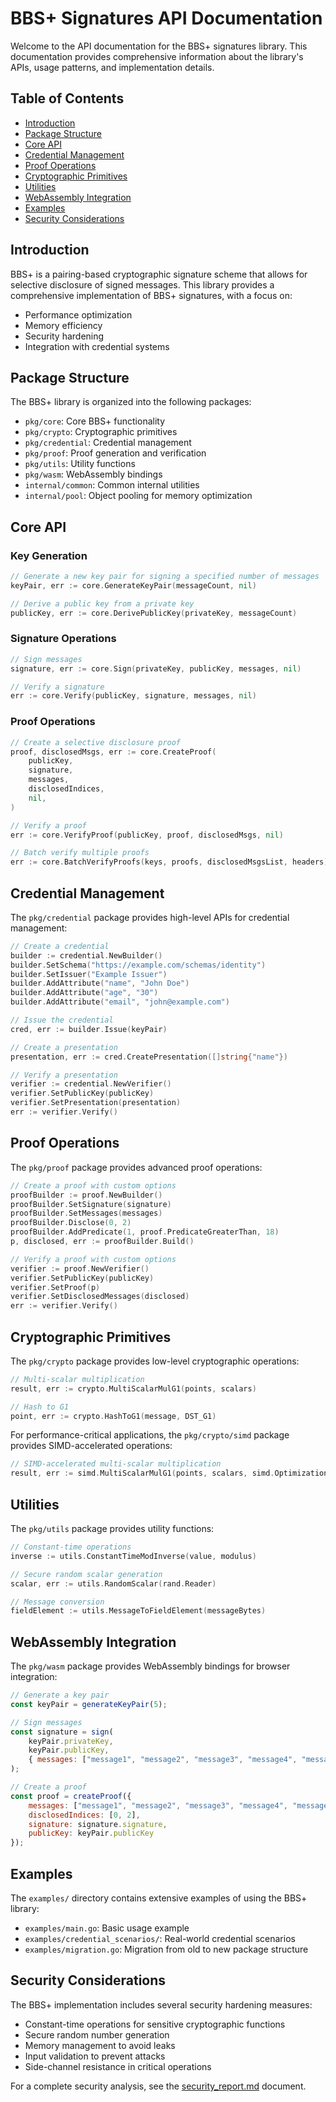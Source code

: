 # BBS+ Signatures API Documentation

Welcome to the API documentation for the BBS+ signatures library. This documentation provides comprehensive information about the library's APIs, usage patterns, and implementation details.

## Table of Contents

- [Introduction](#introduction)
- [Package Structure](#package-structure)
- [Core API](#core-api)
- [Credential Management](#credential-management)
- [Proof Operations](#proof-operations)
- [Cryptographic Primitives](#cryptographic-primitives)
- [Utilities](#utilities)
- [WebAssembly Integration](#webassembly-integration)
- [Examples](#examples)
- [Security Considerations](#security-considerations)

## Introduction

BBS+ is a pairing-based cryptographic signature scheme that allows for selective disclosure of signed messages. This library provides a comprehensive implementation of BBS+ signatures, with a focus on:

- Performance optimization
- Memory efficiency
- Security hardening
- Integration with credential systems

## Package Structure

The BBS+ library is organized into the following packages:

- `pkg/core`: Core BBS+ functionality
- `pkg/crypto`: Cryptographic primitives
- `pkg/credential`: Credential management
- `pkg/proof`: Proof generation and verification
- `pkg/utils`: Utility functions
- `pkg/wasm`: WebAssembly bindings
- `internal/common`: Common internal utilities
- `internal/pool`: Object pooling for memory optimization

## Core API

### Key Generation

```go
// Generate a new key pair for signing a specified number of messages
keyPair, err := core.GenerateKeyPair(messageCount, nil)

// Derive a public key from a private key
publicKey, err := core.DerivePublicKey(privateKey, messageCount)
```

### Signature Operations

```go
// Sign messages
signature, err := core.Sign(privateKey, publicKey, messages, nil)

// Verify a signature
err := core.Verify(publicKey, signature, messages, nil)
```

### Proof Operations

```go
// Create a selective disclosure proof
proof, disclosedMsgs, err := core.CreateProof(
    publicKey,
    signature,
    messages,
    disclosedIndices,
    nil,
)

// Verify a proof
err := core.VerifyProof(publicKey, proof, disclosedMsgs, nil)

// Batch verify multiple proofs
err := core.BatchVerifyProofs(keys, proofs, disclosedMsgsList, headers)
```

## Credential Management

The `pkg/credential` package provides high-level APIs for credential management:

```go
// Create a credential
builder := credential.NewBuilder()
builder.SetSchema("https://example.com/schemas/identity")
builder.SetIssuer("Example Issuer")
builder.AddAttribute("name", "John Doe")
builder.AddAttribute("age", "30")
builder.AddAttribute("email", "john@example.com")

// Issue the credential
cred, err := builder.Issue(keyPair)

// Create a presentation
presentation, err := cred.CreatePresentation([]string{"name"})

// Verify a presentation
verifier := credential.NewVerifier()
verifier.SetPublicKey(publicKey)
verifier.SetPresentation(presentation)
err := verifier.Verify()
```

## Proof Operations

The `pkg/proof` package provides advanced proof operations:

```go
// Create a proof with custom options
proofBuilder := proof.NewBuilder()
proofBuilder.SetSignature(signature)
proofBuilder.SetMessages(messages)
proofBuilder.Disclose(0, 2)
proofBuilder.AddPredicate(1, proof.PredicateGreaterThan, 18)
p, disclosed, err := proofBuilder.Build()

// Verify a proof with custom options
verifier := proof.NewVerifier()
verifier.SetPublicKey(publicKey)
verifier.SetProof(p)
verifier.SetDisclosedMessages(disclosed)
err := verifier.Verify()
```

## Cryptographic Primitives

The `pkg/crypto` package provides low-level cryptographic operations:

```go
// Multi-scalar multiplication
result, err := crypto.MultiScalarMulG1(points, scalars)

// Hash to G1
point, err := crypto.HashToG1(message, DST_G1)
```

For performance-critical applications, the `pkg/crypto/simd` package provides SIMD-accelerated operations:

```go
// SIMD-accelerated multi-scalar multiplication
result, err := simd.MultiScalarMulG1(points, scalars, simd.OptimizationAuto)
```

## Utilities

The `pkg/utils` package provides utility functions:

```go
// Constant-time operations
inverse := utils.ConstantTimeModInverse(value, modulus)

// Secure random scalar generation
scalar, err := utils.RandomScalar(rand.Reader)

// Message conversion
fieldElement := utils.MessageToFieldElement(messageBytes)
```

## WebAssembly Integration

The `pkg/wasm` package provides WebAssembly bindings for browser integration:

```javascript
// Generate a key pair
const keyPair = generateKeyPair(5);

// Sign messages
const signature = sign(
    keyPair.privateKey,
    keyPair.publicKey,
    { messages: ["message1", "message2", "message3", "message4", "message5"] }
);

// Create a proof
const proof = createProof({
    messages: ["message1", "message2", "message3", "message4", "message5"],
    disclosedIndices: [0, 2],
    signature: signature.signature,
    publicKey: keyPair.publicKey
});
```

## Examples

The `examples/` directory contains extensive examples of using the BBS+ library:

- `examples/main.go`: Basic usage example
- `examples/credential_scenarios/`: Real-world credential scenarios
- `examples/migration.go`: Migration from old to new package structure

## Security Considerations

The BBS+ implementation includes several security hardening measures:

- Constant-time operations for sensitive cryptographic functions
- Secure random number generation
- Memory management to avoid leaks
- Input validation to prevent attacks
- Side-channel resistance in critical operations

For a complete security analysis, see the [security_report.md](../security_report.md) document.